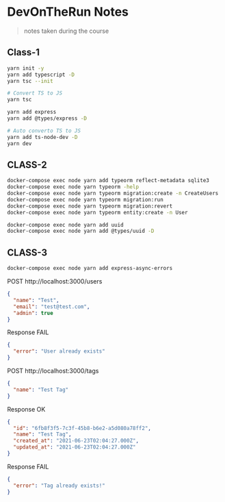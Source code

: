 # DevOnTheRun Notes

> notes taken during the course

<!-- https://gitignore.io -->

## Class-1

```sh
yarn init -y
yarn add typescript -D
yarn tsc --init

# Convert TS to JS
yarn tsc

yarn add express
yarn add @types/express -D

# Auto converto TS to JS
yarn add ts-node-dev -D
yarn dev
```

## CLASS-2

```sh
docker-compose exec node yarn add typeorm reflect-metadata sqlite3
docker-compose exec node yarn typeorm -help
docker-compose exec node yarn typeorm migration:create -n CreateUsers
docker-compose exec node yarn typeorm migration:run
docker-compose exec node yarn typeorm migration:revert
docker-compose exec node yarn typeorm entity:create -n User

docker-compose exec node yarn add uuid
docker-compose exec node yarn add @types/uuid -D
```

## CLASS-3

```sh
docker-compose exec node yarn add express-async-errors
```

POST http://localhost:3000/users

```json
{
  "name": "Test",
  "email": "test@test.com",
  "admin": true
}
```

Response FAIL

```json
{
  "error": "User already exists"
}
```

POST http://localhost:3000/tags

```json
{
  "name": "Test Tag"
}
```

Response OK

```json
{
  "id": "6fb8f3f5-7c3f-45b8-b6e2-a5d080a78ff2",
  "name": "Test Tag",
  "created_at": "2021-06-23T02:04:27.000Z",
  "updated_at": "2021-06-23T02:04:27.000Z"
}
```

Response FAIL

```json
{
  "error": "Tag already exists!"
}
```
